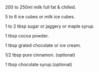 200 to 250ml milk full fat & chilled.

5 to 6 ice cubes or milk ice cubes.

1 to 2 tbsp sugar or jaggery or maple syrup.

1 tbsp cocoa powder.

1 tbsp grated chocolate or ice cream.

1/2 tbsp pure cinnamon. (optional)

1 tbsp chocolate syrup.(optional)